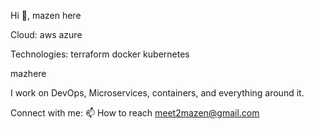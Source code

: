 
Hi 👋, mazen here


Cloud:
aws azure

Technologies:
terraform docker kubernetes

mazhere

I work on DevOps, Microservices, containers, and everything around it.

Connect with me:
📫 How to reach  meet2mazen@gmail.com
